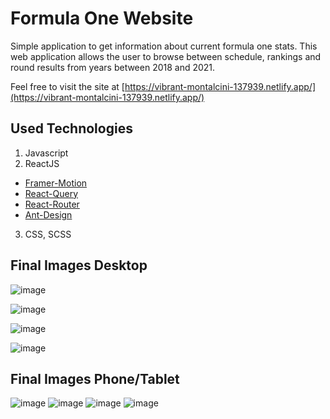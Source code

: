 # Formula One Website

Simple application to get information about current formula one stats. This web application allows the user to browse between schedule, rankings and round results from years between 2018 and 2021. 

Feel free to visit the site at [https://vibrant-montalcini-137939.netlify.app/](https://vibrant-montalcini-137939.netlify.app/)

## Used Technologies

1. Javascript
2. ReactJS
  - [Framer-Motion](https://www.framer.com/docs/examples/)
  - [React-Query](https://react-query.tanstack.com/)
  - [React-Router](https://reactrouter.com/)
  - [Ant-Design](https://ant.design/)
3. CSS, SCSS

## Final Images Desktop

![image](https://user-images.githubusercontent.com/61924776/141533777-d85cdae2-4e0b-4a68-9e09-375021607ddf.png)

![image](https://user-images.githubusercontent.com/61924776/141533819-9d533db7-32d9-4307-9039-da325f765910.png)

![image](https://user-images.githubusercontent.com/61924776/141533835-449e130e-1d3f-4dc4-852d-edbc2c014ddd.png)

![image](https://user-images.githubusercontent.com/61924776/141533865-0e79bd41-65a2-4e14-b18c-c8af1af935fc.png)

## Final Images Phone/Tablet

![image](https://user-images.githubusercontent.com/61924776/141536830-fbbdfd54-0079-4ceb-a824-fcb6dac86911.png) ![image](https://user-images.githubusercontent.com/61924776/141536875-e8770a75-6435-4715-8fe8-9c0118662f59.png) ![image](https://user-images.githubusercontent.com/61924776/141536924-de27ad87-38bc-4f3e-b63b-a3d65afa2ee8.png) ![image](https://user-images.githubusercontent.com/61924776/141537299-f0f115f1-2170-46d7-87b1-482e1dfe4bdb.png)

